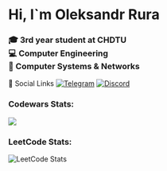 <h1> Hi, I`m Oleksandr Rura </h1>

<h3>
  🎓 3rd year student at CHDTU   
  <br>💻 Computer Engineering  
  <br>🔌 Computer Systems & Networks
</h3>

🔗 Social Links
[![Telegram](https://img.shields.io/badge/Telegram-5865F2?logo=telegram&logoColor=white&style=for-the-badge)](https://t.me/rx0U5r44) [![Discord](https://img.shields.io/badge/Discord-5865F2?logo=discord&logoColor=white&style=for-the-badge)](https://discord.com/users/1031148753371017307)

### Сodewars Stats:
<a href="https://www.codewars.com/users/Shadow_GG">
  <img src="https://www.codewars.com/users/Shadow_GG/badges/small"/>
</a>

### LeetCode Stats:
<img src="https://leetcard.jacoblin.cool/chadow?theme=light&font=Karla" alt="LeetCode Stats">
